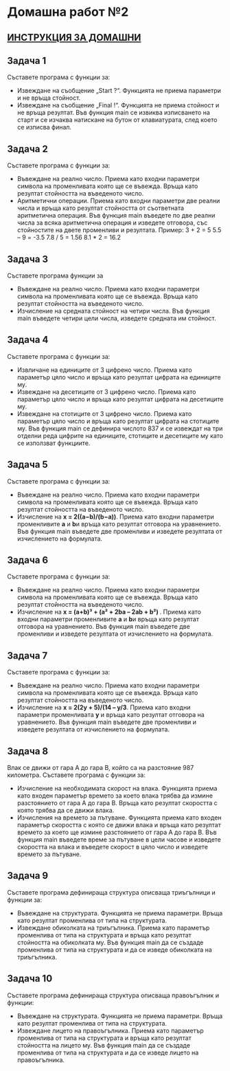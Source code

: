 # Домашна работ №2

## [ИНСТРУКЦИЯ ЗА ДОМАШНИ](README.md)

## Задача 1
Съставете програма с функции за:
-	Извеждане на съобщение „Start ?“. Функцията не приема параметри и не връща стойност.
-	Извеждане на съобщение „Final !“. Функцията не приема стойност и не връща резултат.
Във функция main се извиква изписването на старт и се изчаква натискане на бутон от клавиатурата, след което се изписва финал.
## Задача 2
Съставете програма с функции за:
-	Въвеждане на реално число. Приема като входни параметри символа на променливата която ще се въвежда. Връща като резултат стойността на въведеното число.
-	Аритметични операции. Приема като входни параметри две реални числа и връща като резултат стойността от съответната аритметична операция.
Във функция main въведете по две реални числа за всяка аритметична операция и изведете отговора, със стойностите на двете променливи и резултата.
Пример:
3 + 2 = 5
5.5 – 9 = -3.5
7.8 / 5 = 1.56
8.1 * 2 = 16.2
## Задача 3
Съставете програма функции за 
-	Въвеждане на реално число. Приема като входни параметри символа на променливата която ще се въвежда. Връща като резултат стойността на въведеното число.
-	Изчисление на средната стойност на четири числа.
Във функция main въведете четири цели числа, изведете средната им стойност.
## Задача 4
Съставете програма с функции за:
-	Извличане на единиците от 3 цифрено число. Приема като параметър цяло число и връща като резултат цифрата на единиците му.
-	Извеждане на десетиците от 3 цифрено число. Приема като параметър цяло число и връща като резултат цифрата на десетиците му.
-	Извеждане на стотиците от 3 цифрено число. Приема като параметър цяло число и връща като резултат цифрата на стотиците му.
Във функция main се дефинира числото 837 и се извеждат на три отделни реда цифрите на единиците, стотиците и десетиците му като се използват функциите.
## Задача 5
Съставете програма с функции за:
-	Въвеждане на реално число. Приема като входни параметри символа на променливата която ще се въвежда. Връща като резултат стойността на въведеното число.
-	Изчисление на <b>x = 2((a−b)/(b−a))</b>. Приема като входни параметри променливите <b>a</b> и <b>b</b>и връща като резултат отговора на уравнението.
Във функция main въведете две променливи и изведете резултата от изчислението на формулата.
## Задача 6
Съставете програма с функции за:
-	Въвеждане на реално число. Приема като входни параметри символа на променливата която ще се въвежда. Връща като резултат стойността на въведеното число.
-	Изчисление на <b>x = (a+b)³ + (a² + 2ba – 2ab + b²) </b>. Приема като входни параметри променливите <b>a</b> и <b>b</b>и връща като резултат отговора на уравнението.
Във функция main въведете две променливи и изведете резултата от изчислението на формулата.
## Задача 7
Съставете програма с функции за:
-	Въвеждане на реално число. Приема като входни параметри символа на променливата която ще се въвежда. Връща като резултат стойността на въведеното число.
-	Изчисление на <b>x = 2(2y + 5)/(14 – y/3</b>. Приема като входни параметри променливата <b>у</b> и връща като резултат отговора на уравнението.
Във функция main въведете две променливи и изведете резултата от изчислението на формулата.
## Задача 8
Влак се движи от гара А до гара В, който са на разстояние 987 километра. Съставете програма с функции за:
-	Изчисление на необходимата скорост на влака. Функцията приема като входен параметър времето за което влака трябва да измине разстоянието от гара А до гара В. Връща като резултат скоростта с която трябва да се движи влака.
-	Изчисления на времето за пътуване. Функцията приема като входен параметър скоростта с която се движи влака и връща като резултат времето за което ще измине разстоянието от гара А до гара В.
Във функция main въведете време за пътуване в цели часове и изведете скоростта на влака и въведете скорост в цяло число и изведете времето за пътуване.
## Задача 9
Съставете програма дефинираща структура описваща триъгълници и функции за:
-	Въвеждане на структурата. Функцията не приема параметри. Връща като резултат променлива от типа на структурата.
-	Извеждане обиколката на триъгълника. Приема като параметър променлива от типа на структурата и връща като резултат стойността на обиколката му.
Във функция main да се създаде променлива от типа на структурата и да се изведе обиколката на триъгълника.

## Задача 10

Съставете програма дефинираща структура описваща правоъгълник и функции:
-	Въвеждане на структурата. Функцията не приема параметри. Връща като резултат променлива от типа на структурата. 
-	Извеждане лицето на правоъгълника. Приема като параметър променлива от типа на структурата и връща като резултат стойността на лицето му.
Във функция main да се създаде променлива от типа на структурата и да се изведе лицето на правоъгълника.
